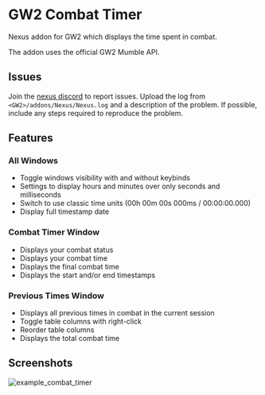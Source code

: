 # GW2 Combat Timer
Nexus addon for GW2 which displays the time spent in combat.

The addon uses the official GW2 Mumble API.

## Issues
Join the [nexus discord](https://discord.gg/Mvk7W7gjE4) to report issues. Upload the log from `<GW2>/addons/Nexus/Nexus.log` and a description of the problem. If possible, include any steps required to reproduce the problem.

## Features

### All Windows
- Toggle windows visibility with and without keybinds
- Settings to display hours and minutes over only seconds and milliseconds
- Switch to use classic time units (00h 00m 00s 000ms / 00:00:00.000)
- Display full timestamp date

### Combat Timer Window
- Displays your combat status
- Displays your combat time
- Displays the final combat time
- Displays the start and/or end timestamps

### Previous Times Window
- Displays all previous times in combat in the current session
- Toggle table columns with right-click
- Reorder table columns
- Displays the total combat time

## Screenshots
![example_combat_timer](https://github.com/Linkaaaaa/GW2CombatTimer/examples/blob/master/combat_timer.png?raw=true)
